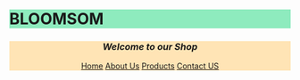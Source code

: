 <!DOCTYPE html>
<html lang="en">    
<head>
     <meta charset="UTF-8">
        <meta name="viewport" content="width=device-width, initial-scale=1.0">
        <meta http-equiv="X-UA-Compatible" content="ie=edge">
        <link rel="icon" type="image/jpeg" href="logo.jpeg">
        <title>BLOOMSOM</title>

</head>
<body>
    <h1 style="background-color:rgb(142, 235, 190)"><b>BLOOMSOM</b></h1>
    </h1>
    <header style="background-color:moccasin">
        <h3><i>Welcome to our Shop</i></h3>
        <a href="index.html">Home</a>
        <a href="index.html">About Us</a>
        <a href="index.html">Products</a>
        <a href="index.html">Contact US</a>
</body>
       
    
   
</html>
